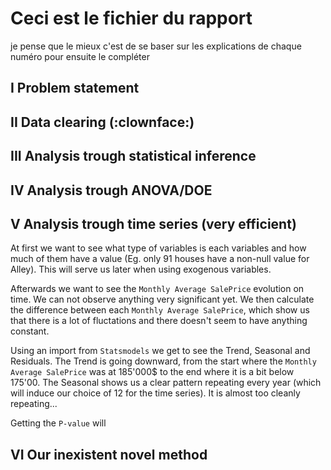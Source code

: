 # Ceci est le fichier du rapport
je pense que le mieux c'est de se baser sur les explications de chaque numéro pour ensuite le compléter 
## I Problem statement 

## II Data clearing (:clownface:)

## III Analysis trough statistical inference

## IV Analysis trough ANOVA/DOE

## V Analysis trough time series (very efficient)
At first we want to see what type of variables is each variables and how much of them have a value (Eg. only 91 houses have a non-null value for Alley). This will serve us later when using exogenous variables.

Afterwards we want to see the `Monthly Average SalePrice` evolution on time. We can not observe anything very significant yet. We then calculate the difference between each `Monthly Average SalePrice`, which show us that there is a lot of fluctations and there doesn't seem to have anything constant.

Using an import from `Statsmodels` we get to see the Trend, Seasonal and Residuals. The Trend is going downward, from the start where the `Monthly Average SalePrice` was at 185'000$ to the end where it is a bit below 175'00. The Seasonal shows us a clear pattern repeating every year (which will induce our choice of 12 for the time series). It is almost too cleanly repeating...

Getting the `P-value` will


## VI Our inexistent novel method